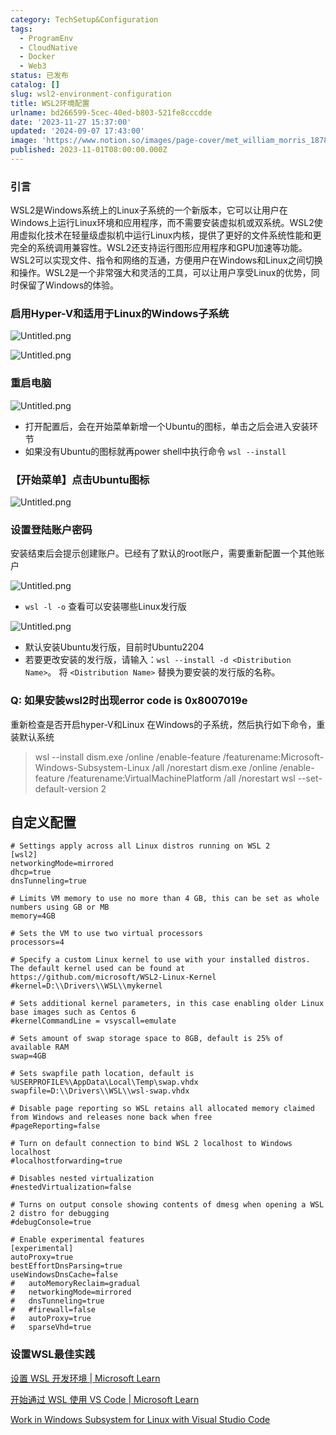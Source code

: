 ```yaml
---
category: TechSetup&Configuration
tags:
  - ProgramEnv
  - CloudNative
  - Docker
  - Web3
status: 已发布
catalog: []
slug: wsl2-environment-configuration
title: WSL2环境配置
urlname: bd266599-5cec-40ed-b803-521fe8cccdde
date: '2023-11-27 15:37:00'
updated: '2024-09-07 17:43:00'
image: 'https://www.notion.so/images/page-cover/met_william_morris_1878.jpg'
published: 2023-11-01T08:00:00.000Z
---
```


### 引言


WSL2是Windows系统上的Linux子系统的一个新版本，它可以让用户在Windows上运行Linux环境和应用程序，而不需要安装虚拟机或双系统。WSL2使用虚拟化技术在轻量级虚拟机中运行Linux内核，提供了更好的文件系统性能和更完全的系统调用兼容性。WSL2还支持运行图形应用程序和GPU加速等功能。WSL2可以实现文件、指令和网络的互通，方便用户在Windows和Linux之间切换和操作。WSL2是一个非常强大和灵活的工具，可以让用户享受Linux的优势，同时保留了Windows的体验。


### 启用Hyper-V和适用于Linux的Windows子系统


![Untitled.png](https://prod-files-secure.s3.us-west-2.amazonaws.com/5d24fe63-e567-4804-86f9-9fdc62e13082/62efe4d1-37d6-4606-a7b8-34dcd63ff38a/Untitled.png?X-Amz-Algorithm=AWS4-HMAC-SHA256&X-Amz-Content-Sha256=UNSIGNED-PAYLOAD&X-Amz-Credential=ASIAZI2LB4662P262ZVR%2F20250205%2Fus-west-2%2Fs3%2Faws4_request&X-Amz-Date=20250205T213419Z&X-Amz-Expires=3600&X-Amz-Security-Token=IQoJb3JpZ2luX2VjEDEaCXVzLXdlc3QtMiJGMEQCIALyXJNRNnugkxhjc1CEv2H%2FgVd73onT1og39kEQquX4AiAk4IAofbi0FZOlyx%2Fl9DkZRaeOi1%2Bv5sz12RmBsx6SOCr%2FAwhKEAAaDDYzNzQyMzE4MzgwNSIM%2FDDQqjCVzQM2YzDBKtwDE98MEyNXsDKr9EJYSS37wN9xgomRDdicgBsHgy0QRsUIJ2zed3Zhq87%2B5qNRxA%2BoWBwn3CxjxMY46wCSHzChNTxgeMYqS3ctCtLnh27EXvSkUPo6dVrD2uhjvhP%2FiV8%2BuSVKwr%2B4MB8DkgifUfH3enXKrwHkxGIYS%2FUjshrara1tWg36bDbPOMk9Jy%2FCRY2TQ%2FgPnh%2FvRv51krNykFp7%2BZpqFh6Ckps3%2FhQccCgJ8M6qgmR5C3OABYDMeFznU%2F2qPZaWegrKRqzgqIOAZFZvSgeywkDzdNo2cCT3jlh4NvjdN0JRcCYYH9mWGZsdM0xb9RdXpjtXak7WuQtfxhq3yU5jmiT8gVPdHb54a%2BHxjYs2o4thBiJgstfA4BwrWqFa2ca%2BKnsMy3M2zeCBn9iB1NNQTwG2sIRDamIjqEgdxh%2FiSPETNUHHYbmIV6e5iWvDuW8CzTQasheNJRUHYqUwEh%2FcM4%2FQZ%2BU8Km4NNa23G5emCdCQAQ6rrzrHcKewy%2Bb80Ipllf127y1jvKCngdhY%2BoW6OLD2kE7JYJDMn9buc07XgW7kSRRMNHk1uZh6%2Fj%2B9v0UGacWQJ33n9uPF8fA4C5bGqxhKU8HtTZxFN%2FIJIZNBM%2FYcFMsvz%2F0NQyownLqOvQY6pgHSmHh7tpAGTM2Kt7Ik%2FCmibF9LW0otbQmnQwisxk1TnybKnOtSTZZId6psevRLUHwQ1wbxRVUu0VgYfTWOuJ9thJ8746eMbWh3Mfq4RPiNVsIZuoosJF5kOnMkYCQs9S3ZFtonlHRCMlxTOZAfeQNWYArWx9%2FkUXRfwesSN6g8XcZ%2FEph%2BA38vqQmW81D33Rb3%2BjnQ7z69%2FLqduoGMzW52TEWqoKjL&X-Amz-Signature=8811a2455d6334c1a09ec888afdc3690de7c98a51bd0932d5ad2a5b3da844710&X-Amz-SignedHeaders=host&x-id=GetObject)


![Untitled.png](https://prod-files-secure.s3.us-west-2.amazonaws.com/5d24fe63-e567-4804-86f9-9fdc62e13082/74866fe6-9ce5-4055-94c5-4900f6f5ff8b/Untitled.png?X-Amz-Algorithm=AWS4-HMAC-SHA256&X-Amz-Content-Sha256=UNSIGNED-PAYLOAD&X-Amz-Credential=ASIAZI2LB4662P262ZVR%2F20250205%2Fus-west-2%2Fs3%2Faws4_request&X-Amz-Date=20250205T213419Z&X-Amz-Expires=3600&X-Amz-Security-Token=IQoJb3JpZ2luX2VjEDEaCXVzLXdlc3QtMiJGMEQCIALyXJNRNnugkxhjc1CEv2H%2FgVd73onT1og39kEQquX4AiAk4IAofbi0FZOlyx%2Fl9DkZRaeOi1%2Bv5sz12RmBsx6SOCr%2FAwhKEAAaDDYzNzQyMzE4MzgwNSIM%2FDDQqjCVzQM2YzDBKtwDE98MEyNXsDKr9EJYSS37wN9xgomRDdicgBsHgy0QRsUIJ2zed3Zhq87%2B5qNRxA%2BoWBwn3CxjxMY46wCSHzChNTxgeMYqS3ctCtLnh27EXvSkUPo6dVrD2uhjvhP%2FiV8%2BuSVKwr%2B4MB8DkgifUfH3enXKrwHkxGIYS%2FUjshrara1tWg36bDbPOMk9Jy%2FCRY2TQ%2FgPnh%2FvRv51krNykFp7%2BZpqFh6Ckps3%2FhQccCgJ8M6qgmR5C3OABYDMeFznU%2F2qPZaWegrKRqzgqIOAZFZvSgeywkDzdNo2cCT3jlh4NvjdN0JRcCYYH9mWGZsdM0xb9RdXpjtXak7WuQtfxhq3yU5jmiT8gVPdHb54a%2BHxjYs2o4thBiJgstfA4BwrWqFa2ca%2BKnsMy3M2zeCBn9iB1NNQTwG2sIRDamIjqEgdxh%2FiSPETNUHHYbmIV6e5iWvDuW8CzTQasheNJRUHYqUwEh%2FcM4%2FQZ%2BU8Km4NNa23G5emCdCQAQ6rrzrHcKewy%2Bb80Ipllf127y1jvKCngdhY%2BoW6OLD2kE7JYJDMn9buc07XgW7kSRRMNHk1uZh6%2Fj%2B9v0UGacWQJ33n9uPF8fA4C5bGqxhKU8HtTZxFN%2FIJIZNBM%2FYcFMsvz%2F0NQyownLqOvQY6pgHSmHh7tpAGTM2Kt7Ik%2FCmibF9LW0otbQmnQwisxk1TnybKnOtSTZZId6psevRLUHwQ1wbxRVUu0VgYfTWOuJ9thJ8746eMbWh3Mfq4RPiNVsIZuoosJF5kOnMkYCQs9S3ZFtonlHRCMlxTOZAfeQNWYArWx9%2FkUXRfwesSN6g8XcZ%2FEph%2BA38vqQmW81D33Rb3%2BjnQ7z69%2FLqduoGMzW52TEWqoKjL&X-Amz-Signature=0a84d3e73f6d7c1336f20083d7586a163e12df168cb248d8caebaab31232ea1c&X-Amz-SignedHeaders=host&x-id=GetObject)


### 重启电脑


![Untitled.png](https://prod-files-secure.s3.us-west-2.amazonaws.com/5d24fe63-e567-4804-86f9-9fdc62e13082/ed8ca255-2fda-4c1b-9b1a-f1896300e8e7/Untitled.png?X-Amz-Algorithm=AWS4-HMAC-SHA256&X-Amz-Content-Sha256=UNSIGNED-PAYLOAD&X-Amz-Credential=ASIAZI2LB4662P262ZVR%2F20250205%2Fus-west-2%2Fs3%2Faws4_request&X-Amz-Date=20250205T213419Z&X-Amz-Expires=3600&X-Amz-Security-Token=IQoJb3JpZ2luX2VjEDEaCXVzLXdlc3QtMiJGMEQCIALyXJNRNnugkxhjc1CEv2H%2FgVd73onT1og39kEQquX4AiAk4IAofbi0FZOlyx%2Fl9DkZRaeOi1%2Bv5sz12RmBsx6SOCr%2FAwhKEAAaDDYzNzQyMzE4MzgwNSIM%2FDDQqjCVzQM2YzDBKtwDE98MEyNXsDKr9EJYSS37wN9xgomRDdicgBsHgy0QRsUIJ2zed3Zhq87%2B5qNRxA%2BoWBwn3CxjxMY46wCSHzChNTxgeMYqS3ctCtLnh27EXvSkUPo6dVrD2uhjvhP%2FiV8%2BuSVKwr%2B4MB8DkgifUfH3enXKrwHkxGIYS%2FUjshrara1tWg36bDbPOMk9Jy%2FCRY2TQ%2FgPnh%2FvRv51krNykFp7%2BZpqFh6Ckps3%2FhQccCgJ8M6qgmR5C3OABYDMeFznU%2F2qPZaWegrKRqzgqIOAZFZvSgeywkDzdNo2cCT3jlh4NvjdN0JRcCYYH9mWGZsdM0xb9RdXpjtXak7WuQtfxhq3yU5jmiT8gVPdHb54a%2BHxjYs2o4thBiJgstfA4BwrWqFa2ca%2BKnsMy3M2zeCBn9iB1NNQTwG2sIRDamIjqEgdxh%2FiSPETNUHHYbmIV6e5iWvDuW8CzTQasheNJRUHYqUwEh%2FcM4%2FQZ%2BU8Km4NNa23G5emCdCQAQ6rrzrHcKewy%2Bb80Ipllf127y1jvKCngdhY%2BoW6OLD2kE7JYJDMn9buc07XgW7kSRRMNHk1uZh6%2Fj%2B9v0UGacWQJ33n9uPF8fA4C5bGqxhKU8HtTZxFN%2FIJIZNBM%2FYcFMsvz%2F0NQyownLqOvQY6pgHSmHh7tpAGTM2Kt7Ik%2FCmibF9LW0otbQmnQwisxk1TnybKnOtSTZZId6psevRLUHwQ1wbxRVUu0VgYfTWOuJ9thJ8746eMbWh3Mfq4RPiNVsIZuoosJF5kOnMkYCQs9S3ZFtonlHRCMlxTOZAfeQNWYArWx9%2FkUXRfwesSN6g8XcZ%2FEph%2BA38vqQmW81D33Rb3%2BjnQ7z69%2FLqduoGMzW52TEWqoKjL&X-Amz-Signature=19ba61761b7eb8dc6a3059f33f073a310422fbe85d6c20d47d3982fc38e9a616&X-Amz-SignedHeaders=host&x-id=GetObject)

- 打开配置后，会在开始菜单新增一个Ubuntu的图标，单击之后会进入安装环节
- 如果没有Ubuntu的图标就再power shell中执行命令 `wsl --install`

### 【开始菜单】点击Ubuntu图标


![Untitled.png](https://prod-files-secure.s3.us-west-2.amazonaws.com/5d24fe63-e567-4804-86f9-9fdc62e13082/d7415a12-f453-43fe-a604-a208d85638a3/Untitled.png?X-Amz-Algorithm=AWS4-HMAC-SHA256&X-Amz-Content-Sha256=UNSIGNED-PAYLOAD&X-Amz-Credential=ASIAZI2LB4662P262ZVR%2F20250205%2Fus-west-2%2Fs3%2Faws4_request&X-Amz-Date=20250205T213419Z&X-Amz-Expires=3600&X-Amz-Security-Token=IQoJb3JpZ2luX2VjEDEaCXVzLXdlc3QtMiJGMEQCIALyXJNRNnugkxhjc1CEv2H%2FgVd73onT1og39kEQquX4AiAk4IAofbi0FZOlyx%2Fl9DkZRaeOi1%2Bv5sz12RmBsx6SOCr%2FAwhKEAAaDDYzNzQyMzE4MzgwNSIM%2FDDQqjCVzQM2YzDBKtwDE98MEyNXsDKr9EJYSS37wN9xgomRDdicgBsHgy0QRsUIJ2zed3Zhq87%2B5qNRxA%2BoWBwn3CxjxMY46wCSHzChNTxgeMYqS3ctCtLnh27EXvSkUPo6dVrD2uhjvhP%2FiV8%2BuSVKwr%2B4MB8DkgifUfH3enXKrwHkxGIYS%2FUjshrara1tWg36bDbPOMk9Jy%2FCRY2TQ%2FgPnh%2FvRv51krNykFp7%2BZpqFh6Ckps3%2FhQccCgJ8M6qgmR5C3OABYDMeFznU%2F2qPZaWegrKRqzgqIOAZFZvSgeywkDzdNo2cCT3jlh4NvjdN0JRcCYYH9mWGZsdM0xb9RdXpjtXak7WuQtfxhq3yU5jmiT8gVPdHb54a%2BHxjYs2o4thBiJgstfA4BwrWqFa2ca%2BKnsMy3M2zeCBn9iB1NNQTwG2sIRDamIjqEgdxh%2FiSPETNUHHYbmIV6e5iWvDuW8CzTQasheNJRUHYqUwEh%2FcM4%2FQZ%2BU8Km4NNa23G5emCdCQAQ6rrzrHcKewy%2Bb80Ipllf127y1jvKCngdhY%2BoW6OLD2kE7JYJDMn9buc07XgW7kSRRMNHk1uZh6%2Fj%2B9v0UGacWQJ33n9uPF8fA4C5bGqxhKU8HtTZxFN%2FIJIZNBM%2FYcFMsvz%2F0NQyownLqOvQY6pgHSmHh7tpAGTM2Kt7Ik%2FCmibF9LW0otbQmnQwisxk1TnybKnOtSTZZId6psevRLUHwQ1wbxRVUu0VgYfTWOuJ9thJ8746eMbWh3Mfq4RPiNVsIZuoosJF5kOnMkYCQs9S3ZFtonlHRCMlxTOZAfeQNWYArWx9%2FkUXRfwesSN6g8XcZ%2FEph%2BA38vqQmW81D33Rb3%2BjnQ7z69%2FLqduoGMzW52TEWqoKjL&X-Amz-Signature=2b7e15f8f2c527834a06472411265e85831bdeee65c79ccdaddd1c671176a9f2&X-Amz-SignedHeaders=host&x-id=GetObject)


### 设置登陆账户密码


安装结束后会提示创建账户。已经有了默认的root账户，需要重新配置一个其他账户


![Untitled.png](https://prod-files-secure.s3.us-west-2.amazonaws.com/5d24fe63-e567-4804-86f9-9fdc62e13082/bb38a6ce-031e-4122-9787-de509d2240bf/Untitled.png?X-Amz-Algorithm=AWS4-HMAC-SHA256&X-Amz-Content-Sha256=UNSIGNED-PAYLOAD&X-Amz-Credential=ASIAZI2LB4662P262ZVR%2F20250205%2Fus-west-2%2Fs3%2Faws4_request&X-Amz-Date=20250205T213419Z&X-Amz-Expires=3600&X-Amz-Security-Token=IQoJb3JpZ2luX2VjEDEaCXVzLXdlc3QtMiJGMEQCIALyXJNRNnugkxhjc1CEv2H%2FgVd73onT1og39kEQquX4AiAk4IAofbi0FZOlyx%2Fl9DkZRaeOi1%2Bv5sz12RmBsx6SOCr%2FAwhKEAAaDDYzNzQyMzE4MzgwNSIM%2FDDQqjCVzQM2YzDBKtwDE98MEyNXsDKr9EJYSS37wN9xgomRDdicgBsHgy0QRsUIJ2zed3Zhq87%2B5qNRxA%2BoWBwn3CxjxMY46wCSHzChNTxgeMYqS3ctCtLnh27EXvSkUPo6dVrD2uhjvhP%2FiV8%2BuSVKwr%2B4MB8DkgifUfH3enXKrwHkxGIYS%2FUjshrara1tWg36bDbPOMk9Jy%2FCRY2TQ%2FgPnh%2FvRv51krNykFp7%2BZpqFh6Ckps3%2FhQccCgJ8M6qgmR5C3OABYDMeFznU%2F2qPZaWegrKRqzgqIOAZFZvSgeywkDzdNo2cCT3jlh4NvjdN0JRcCYYH9mWGZsdM0xb9RdXpjtXak7WuQtfxhq3yU5jmiT8gVPdHb54a%2BHxjYs2o4thBiJgstfA4BwrWqFa2ca%2BKnsMy3M2zeCBn9iB1NNQTwG2sIRDamIjqEgdxh%2FiSPETNUHHYbmIV6e5iWvDuW8CzTQasheNJRUHYqUwEh%2FcM4%2FQZ%2BU8Km4NNa23G5emCdCQAQ6rrzrHcKewy%2Bb80Ipllf127y1jvKCngdhY%2BoW6OLD2kE7JYJDMn9buc07XgW7kSRRMNHk1uZh6%2Fj%2B9v0UGacWQJ33n9uPF8fA4C5bGqxhKU8HtTZxFN%2FIJIZNBM%2FYcFMsvz%2F0NQyownLqOvQY6pgHSmHh7tpAGTM2Kt7Ik%2FCmibF9LW0otbQmnQwisxk1TnybKnOtSTZZId6psevRLUHwQ1wbxRVUu0VgYfTWOuJ9thJ8746eMbWh3Mfq4RPiNVsIZuoosJF5kOnMkYCQs9S3ZFtonlHRCMlxTOZAfeQNWYArWx9%2FkUXRfwesSN6g8XcZ%2FEph%2BA38vqQmW81D33Rb3%2BjnQ7z69%2FLqduoGMzW52TEWqoKjL&X-Amz-Signature=87d47c43e99f0c2e221075366864e55006a2c9097f361c3d881f4b24682ec8eb&X-Amz-SignedHeaders=host&x-id=GetObject)

- `wsl -l -o` 查看可以安装哪些Linux发行版

![Untitled.png](https://prod-files-secure.s3.us-west-2.amazonaws.com/5d24fe63-e567-4804-86f9-9fdc62e13082/4b4e5e2f-4e13-4651-8884-559a62c38137/Untitled.png?X-Amz-Algorithm=AWS4-HMAC-SHA256&X-Amz-Content-Sha256=UNSIGNED-PAYLOAD&X-Amz-Credential=ASIAZI2LB4662P262ZVR%2F20250205%2Fus-west-2%2Fs3%2Faws4_request&X-Amz-Date=20250205T213419Z&X-Amz-Expires=3600&X-Amz-Security-Token=IQoJb3JpZ2luX2VjEDEaCXVzLXdlc3QtMiJGMEQCIALyXJNRNnugkxhjc1CEv2H%2FgVd73onT1og39kEQquX4AiAk4IAofbi0FZOlyx%2Fl9DkZRaeOi1%2Bv5sz12RmBsx6SOCr%2FAwhKEAAaDDYzNzQyMzE4MzgwNSIM%2FDDQqjCVzQM2YzDBKtwDE98MEyNXsDKr9EJYSS37wN9xgomRDdicgBsHgy0QRsUIJ2zed3Zhq87%2B5qNRxA%2BoWBwn3CxjxMY46wCSHzChNTxgeMYqS3ctCtLnh27EXvSkUPo6dVrD2uhjvhP%2FiV8%2BuSVKwr%2B4MB8DkgifUfH3enXKrwHkxGIYS%2FUjshrara1tWg36bDbPOMk9Jy%2FCRY2TQ%2FgPnh%2FvRv51krNykFp7%2BZpqFh6Ckps3%2FhQccCgJ8M6qgmR5C3OABYDMeFznU%2F2qPZaWegrKRqzgqIOAZFZvSgeywkDzdNo2cCT3jlh4NvjdN0JRcCYYH9mWGZsdM0xb9RdXpjtXak7WuQtfxhq3yU5jmiT8gVPdHb54a%2BHxjYs2o4thBiJgstfA4BwrWqFa2ca%2BKnsMy3M2zeCBn9iB1NNQTwG2sIRDamIjqEgdxh%2FiSPETNUHHYbmIV6e5iWvDuW8CzTQasheNJRUHYqUwEh%2FcM4%2FQZ%2BU8Km4NNa23G5emCdCQAQ6rrzrHcKewy%2Bb80Ipllf127y1jvKCngdhY%2BoW6OLD2kE7JYJDMn9buc07XgW7kSRRMNHk1uZh6%2Fj%2B9v0UGacWQJ33n9uPF8fA4C5bGqxhKU8HtTZxFN%2FIJIZNBM%2FYcFMsvz%2F0NQyownLqOvQY6pgHSmHh7tpAGTM2Kt7Ik%2FCmibF9LW0otbQmnQwisxk1TnybKnOtSTZZId6psevRLUHwQ1wbxRVUu0VgYfTWOuJ9thJ8746eMbWh3Mfq4RPiNVsIZuoosJF5kOnMkYCQs9S3ZFtonlHRCMlxTOZAfeQNWYArWx9%2FkUXRfwesSN6g8XcZ%2FEph%2BA38vqQmW81D33Rb3%2BjnQ7z69%2FLqduoGMzW52TEWqoKjL&X-Amz-Signature=2237ce6e4f4b76b61871a7217fbea2aa96ff1567a8c53869c7501fa9d8e89287&X-Amz-SignedHeaders=host&x-id=GetObject)

- 默认安装Ubuntu发行版，目前时Ubuntu2204
- 若要更改安装的发行版，请输入：`wsl --install -d <Distribution Name>`。 将 `<Distribution Name>` 替换为要安装的发行版的名称。

### Q: 如果安装wsl2时出现error code is 0x8007019e


重新检查是否开启hyper-V和Linux 在Windows的子系统，然后执行如下命令，重装默认系统

> wsl --install
> dism.exe /online /enable-feature /featurename:Microsoft-Windows-Subsystem-Linux /all /norestart
> dism.exe /online /enable-feature /featurename:VirtualMachinePlatform /all /norestart
> wsl --set-default-version 2

## 自定义配置


```shell
# Settings apply across all Linux distros running on WSL 2
[wsl2]
networkingMode=mirrored
dhcp=true
dnsTunneling=true

# Limits VM memory to use no more than 4 GB, this can be set as whole numbers using GB or MB
memory=4GB 

# Sets the VM to use two virtual processors
processors=4

# Specify a custom Linux kernel to use with your installed distros. The default kernel used can be found at https://github.com/microsoft/WSL2-Linux-Kernel
#kernel=D:\\Drivers\\WSL\\mykernel

# Sets additional kernel parameters, in this case enabling older Linux base images such as Centos 6
#kernelCommandLine = vsyscall=emulate

# Sets amount of swap storage space to 8GB, default is 25% of available RAM
swap=4GB

# Sets swapfile path location, default is %USERPROFILE%\AppData\Local\Temp\swap.vhdx
swapfile=D:\\Drivers\\WSL\\wsl-swap.vhdx

# Disable page reporting so WSL retains all allocated memory claimed from Windows and releases none back when free
#pageReporting=false

# Turn on default connection to bind WSL 2 localhost to Windows localhost
#localhostforwarding=true

# Disables nested virtualization
#nestedVirtualization=false

# Turns on output console showing contents of dmesg when opening a WSL 2 distro for debugging
#debugConsole=true

# Enable experimental features
[experimental]
autoProxy=true
bestEffortDnsParsing=true
useWindowsDnsCache=false
#   autoMemoryReclaim=gradual
#   networkingMode=mirrored
#   dnsTunneling=true
#   #firewall=false
#   autoProxy=true
#   sparseVhd=true
```


### 设置WSL最佳实践


[设置 WSL 开发环境 | Microsoft Learn](https://learn.microsoft.com/zh-cn/windows/wsl/setup/environment#set-up-your-linux-username-and-password)


[开始通过 WSL 使用 VS Code | Microsoft Learn](https://learn.microsoft.com/zh-cn/windows/wsl/tutorials/wsl-vscode)


[Work in Windows Subsystem for Linux with Visual Studio Code](https://code.visualstudio.com/docs/remote/wsl-tutorial)


